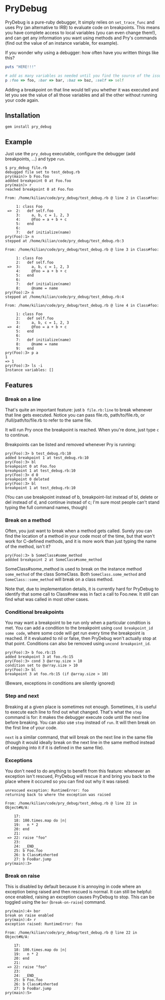 # PryDebug

PryDebug is a pure-ruby debugger, It simply relies on ``set_trace_func`` and
uses Pry (an alternative to IRB) to evaluate code on breakpoints. This means you
have complete access to local variables (you can even change them!), and can get
any information you want using methods and Pry's commands (find out the value of
an instance variable, for example).

If you wonder why using a debugger: how often have you written things like this?

```ruby
puts "HERE!!!"

# add as many variables as needed until you find the source of the issue.
p :foo => foo, :bar => bar, :baz => baz, :self => self
```

Adding a breakpoint on that line would tell you whether it was executed and let
you see the value of all those variables and all the other without running your
code again.

## Installation

```
gem install pry_debug
```

## Example

Just use the ``pry_debug`` executable, configure the debugger (add breakpoints,
...) and type ``run``.

```
$ pry_debug file.rb
debugged file set to test_debug.rb
pry(main)> b Foo.foo
addded breakpoint 0 at Foo.foo
pry(main)> r
reached breakpoint 0 at Foo.foo

From: /home/kilian/code/pry_debug/test_debug.rb @ line 2 in Class#foo:

     1: class Foo
 =>  2:   def self.foo
     3:     a, b, c = 1, 2, 3
     4:     @foo = a + b + c
     5:   end
     6:
     7:   def initialize(name)
pry(Foo):1> n
stepped at /home/kilian/code/pry_debug/test_debug.rb:3

From: /home/kilian/code/pry_debug/test_debug.rb @ line 3 in Class#foo:

     1: class Foo
     2:   def self.foo
 =>  3:     a, b, c = 1, 2, 3
     4:     @foo = a + b + c
     5:   end
     6:
     7:   def initialize(name)
     8:     @name = name
pry(Foo):2> n
stepped at /home/kilian/code/pry_debug/test_debug.rb:4

From: /home/kilian/code/pry_debug/test_debug.rb @ line 4 in Class#foo:

     1: class Foo
     2:   def self.foo
     3:     a, b, c = 1, 2, 3
 =>  4:     @foo = a + b + c
     5:   end
     6:
     7:   def initialize(name)
     8:     @name = name
     9:   end
pry(Foo):3> p a
1
=> 1
pry(Foo):3> ls -i
Instance variables: []
```

## Features

### Break on a line

That's quite an important feature: just ``b file.rb:line`` to break whenever
that line gets executed. Notice you can pass file.rb, path/to/file.rb, or
/full/path/to/file.rb to refer to the same file.

It will run Pry once the breakpoint is reached. When you're done, just type
``c`` to continue.

Breakpoints can be listed and removed whenever Pry is running:
```
pry(Foo):3> b test_debug.rb:10
added breakpoint 1 at test_debug.rb:10
pry(Foo):3> bl
breakpoint 0 at Foo.foo
breakpoint 1 at test_debug.rb:10
pry(Foo):3> d 0
breakpoint 0 deleted
pry(Foo):3> bl
breakpoint 1 at test_debug.rb:10
```

(You can use breakpoint instead of b, breakpoint-list instead of bl, delete
or del instead of d, and continue instead of c; I'm sure most people can't stand
typing the full command names, though)

### Break on a method

Often, you just want to break when a method gets called. Surely you can find the
location of a method in your code most of the time, but that won't work for
C-defined methods, and it is more work than just typing the name of the method,
isn't it?

```
pry(Foo):3> b SomeClass#some_method
addded breakpoint 2 at SomeClass#some_method
```

SomeClass#some_method is used to break on the instance method ``some_method`` of
the class SomeClass. Both ``SomeClass.some_method`` and
``SomeClass::some_method`` will break on a class method.

Note that, due to implementation details, it is currently hard for PryDebug to
identify that some call to Class#new was in fact a call to Foo.new. It still can
find what was called in most other cases.

### Conditional breakpoints

You may want a breakpoint to be run only when a particular condition is met. You
can add a condition to the breakpoint using ``cond breakpoint_id some code``,
where some code will get run every time the breakpoint is reached. If it
evaluated to nil or false, then PryDebug won't actually stop at that
point. Conditions can also be removed using ``uncond breakpoint_id``.

```
pry(Foo):3> b foo.rb:15
added breakpoint 3 at foo.rb:15
pry(Foo):3> cond 3 @array.size > 10
condition set to @array.size > 10
pry(Foo):3> bl
breakpoint 3 at foo.rb:15 (if @array.size > 10)
```

(Beware, exceptions in conditions are silently ignored)

### Step and next

Breaking at a given place is sometimes not enough. Sometimes, it is useful to
execute each line to find out what changed. That's what the ``step`` command is for:
it makes the debugger execute code until the next line before breaking. You can
also use ``step`` instead of ``run``. It will then break on the first line of
your code.

``next`` is a similar command, that will break on the next line in the same
file (though it would ideally break on the next line in the same method instead
of stepping into it if it is defined in the same file).

### Exceptions

You don't need to do anything to benefit from this feature: whenever an
exception isn't rescued, PryDebug will rescue it and bring you back to the place
where it occured so you can find out why it was raised:

```
unrescued exception: RuntimeError: foo
returning back to where the exception was raised

From: /home/kilian/code/pry_debug/test_debug.rb @ line 22 in Object#N/A:

    17:
    18: 100.times.map do |n|
    19:   n * 2
    20: end
    21:
 => 22: raise "foo"
    23:
    24: __END__
    25: b Foo.foo
    26: b Class#inherted
    27: b FooBar.jump
pry(main):3>
```

### Break on raise

This is disabled by default because it is annoying in code where an exception
being raised and then rescued is normal. It can still be helpful: once enabled,
raising an exception causes PryDebug to stop. This can be toggled using the
``bor`` (``break-on-raise``) command.

```
pry(main):4> bor
break on raise enabled
pry(main):4> r
exception raised: RuntimeError: foo

From: /home/kilian/code/pry_debug/test_debug.rb @ line 22 in Object#N/A:

    17:
    18: 100.times.map do |n|
    19:   n * 2
    20: end
    21:
 => 22: raise "foo"
    23:
    24: __END__
    25: b Foo.foo
    26: b Class#inherted
    27: b FooBar.jump
pry(main):5>
```

